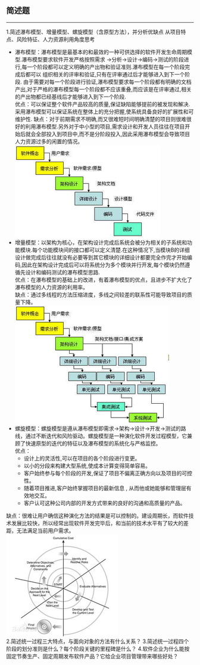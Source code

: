## 简述题

------
1.简述瀑布模型、增量模型、螺旋模型（含原型方法），并分析优缺点 
从项目特点、风险特征、人力资源利用角度思考

 - 瀑布模型：瀑布模型是最基本的和最效的一种可供选择的软件开发生命周期模型.瀑布模型要求软件开发严格按照需求 ->分析->设计->编码->测试的阶段进行,每一个阶段都可以定义明确的产出物和验证准则.瀑布模型在每一个阶段完成后都可以 组织相关的评审和验证,只有在评审通过后才能够进入到下一个阶段.
由于需要对每一个阶段进行验证,瀑布模型要求每一个阶段都有明确的文档产出,对于严格的瀑布模型每一个阶段都不应该重叠,而应该是在评审通过,相关的产出物都已经基线后才能够进入到下一个阶段.   
优点：可以保证整个软件产品较高的质量,保证缺陷能够提前的被发现和解决.采用瀑布模型可以保证系统在整体上的充分把握,使系统具备良好的扩展性和可维护性.        缺点：对于前期需求不明确,而又很难短时间明确清楚的项目则很难很好的利用瀑布模型.另外对于中小型的项目,需求设计和开发人员往往在项目开始后就会全部投入到项目中,而不是分阶段投入,因此采用瀑布模型会导致项目人力资源过多的闲置的情况。        
![avatar](瀑布模型.jpg)     
 - 增量模型：以架构为核心，在架构设计完成后系统会被分为相关的子系统和功能模块.每个功能模块间的接口都可以定义清楚.在这种情况下,当模块B的详细设计做完成后往往就没有必要等到其它模块的详细设计都要完全作完才开始编码,因此在架构设计完成后可以将系统分为多个模块并行开发,每个模块仍然遵循先设计和编码测试的瀑布模型思路.   
优点：在瀑布模型的基础上的改进，有着瀑布模型的优点，且进步不扩大化了瀑布模型的人力资源的利用率。  
缺点：通过多线程的方法压缩进度，多线之间较差的联系性可能导致项目的质量下降。         
![avatar](增量模型.jpg)     
 - 螺旋模型：螺旋模型是遵从瀑布模型即需求->架构->设计->开发->测试的路线，通过不断迭代和风险驱动。螺旋模型是一种演化软件开发过程模型，它兼顾了快速原型的迭代的特征以及瀑布模型的系统化与严格监控。   
优点：
    - 设计上的灵活性,可以在项目的各个阶段进行变更。     
    - 以小的分段来构建大型系统,使成本计算变得简单容易。    
    - 客户始终参与每个阶段的开发,保证了项目不偏离正确方向以及项目的可控性。   
    - 随着项目推进,客户始终掌握项目的最新信息 , 从而他或她能够和管理层有效地交互。    
    - 客户认可这种公司内部的开发方式带来的良好的沟通和高质量的产品。      
    
 缺点：很难让用户确信这种演化方法的结果是可以控制的。建设周期长，而软件技术发展比较快，所以经常出现软件开发完毕后，和当前的技术水平有了较大的差距，无法满足当前用户需求。      
![avatar](螺旋模型.jpg)      
2.简述统一过程三大特点，与面向对象的方法有什么关系？
3.简述统一过程四个阶段的划分准则是什么？每个阶段关键的里程碑是什么？
4.软件企业为什么能按固定节奏生产、固定周期发布软件产品？它给企业项目管理带来哪些好处？
